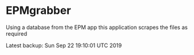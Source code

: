 # EPMgrabber
Using a database from the EPM app this application scrapes the files as required


Latest backup: Sun Sep 22 19:10:01 UTC 2019
